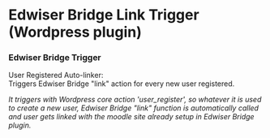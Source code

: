 # Edwiser Bridge Link Trigger (Wordpress plugin)

### Edwiser Bridge Trigger

User Registered Auto-linker:   
Triggers Edwiser Bridge "link" action for every new user registered.  

*It triggers with Wordpress core action 'user_register', so whatever it is used to create a new user, Edwiser Bridge "link" function is automatically called and user gets linked with the moodle site already setup in Edwiser Bridge plugin.*
